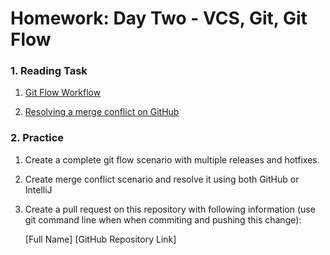 # Homework: Day Two - VCS, Git, Git Flow


### **1. Reading Task**

1. [Git Flow Workflow](https://leanpub.com/git-flow/read)

1. [Resolving a merge conflict on GitHub](https://rollout.io/blog/resolve-github-merge-conflicts/)


### **2. Practice**

1. Create a complete git flow scenario with multiple releases and hotfixes.
2. Create merge conflict scenario and resolve it using both GitHub or IntelliJ
3. Create a pull request on this repository with following information (use git command line when when commiting and pushing this change):
    
    [Full Name] [GitHub Repository Link]
